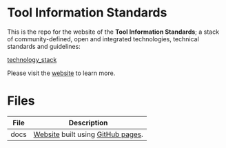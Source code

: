 # Tool Information Standards

This is the repo for the website of the **Tool Information Standards**; a stack of community-defined, open and integrated technologies, technical standards and guidelines:

[technology_stack](docs/assets/images/technology_stack.png)

Please visit the [website](https://bio-tools.github.io/Tool-Information-Standards/) to learn more.

# Files
File | Description
---- | -----------
docs | [Website](https://bio-tools.github.io/Tool-Information-Standards/) built using [GitHub pages](https://pages.github.com/).


